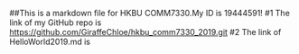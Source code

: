 ##This is a markdown file for HKBU COMM7330.My ID is 19444591!
#1 The link of my GitHub repo is https://github.com/GiraffeChloe/hkbu_comm7330_2019.git
#2 The link of HelloWorld2019.md is 
